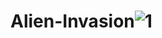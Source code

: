 # Alien-Invasion![1](https://github.com/AbuMuhammad92/Alien-Invasion/assets/117450920/8d478391-f550-435b-813b-a27de0e38da0)

